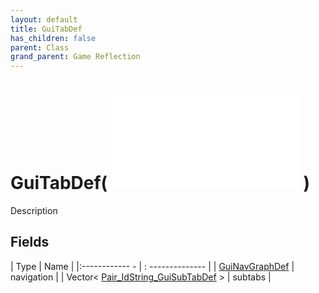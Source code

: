 ```yaml
---
layout: default
title: GuiTabDef
has_children: false
parent: Class
grand_parent: Game Reflection
---
```

# GuiTabDef( ![ GuiNavNodeDef ](game-reflection/classes/gui_nav_node_def.md) )
Description 

## Fields
| Type | Name |
|:------------ - | : -------------- |
| [GuiNavGraphDef](game-reflection/classes/gui_nav_graph_def.md) | navigation |
| Vector< [Pair_IdString_GuiSubTabDef](game-reflection/classes/pair__id_string__gui_sub_tab_def.md) > | subtabs |

